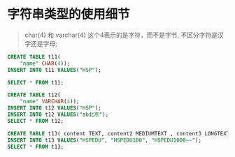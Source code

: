 # 字符串类型的使用细节

> char(4) 和 varchar(4) 这个4表示的是字符，而不是字节, 不区分字符是汉字还是字母;
>
``` sql 
CREATE TABLE t11(
	"name" CHAR(4));
INSERT INTO t11 VALUES("HSP");

SELECT * FROM t11;

CREATE TABLE t12(
	"name" VARCHAR(4));
INSERT INTO t12 VALUES("HSP");
INSERT INTO t12 VALUES("ab北京");
SELECT * FROM t12;

CREATE TABLE t13( content TEXT, content2 MEDIUMTEXT , content3 LONGTEXT);
INSERT INTO t13 VALUES("HSPEDU", "HSPEDU100", "HSPEDU1000~~");
SELECT * FROM t13;
``` 